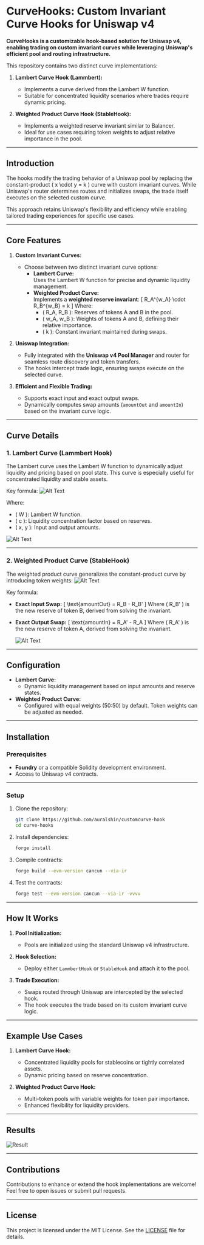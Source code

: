 # CurveHooks: Custom Invariant Curve Hooks for Uniswap v4

**CurveHooks is a customizable hook-based solution for Uniswap v4, enabling trading on custom invariant curves while leveraging Uniswap's efficient pool and routing infrastructure.**

This repository contains two distinct curve implementations:

1. **Lambert Curve Hook (Lammbert):**

   - Implements a curve derived from the Lambert W function.
   - Suitable for concentrated liquidity scenarios where trades require dynamic pricing.

2. **Weighted Product Curve Hook (StableHook):**
   - Implements a weighted reserve invariant similar to Balancer.
   - Ideal for use cases requiring token weights to adjust relative importance in the pool.

---

## Introduction

The hooks modify the trading behavior of a Uniswap pool by replacing the constant-product \( x \cdot y = k \) curve with custom invariant curves. While Uniswap's router determines routes and initializes swaps, the trade itself executes on the selected custom curve.

This approach retains Uniswap's flexibility and efficiency while enabling tailored trading experiences for specific use cases.

---

## Core Features

1. **Custom Invariant Curves:**

   - Choose between two distinct invariant curve options:
     - **Lambert Curve:**  
       Uses the Lambert W function for precise and dynamic liquidity management.
     - **Weighted Product Curve:**  
       Implements a **weighted reserve invariant**:
       \[
       R_A^{w_A} \cdot R_B^{w_B} = k
       \]
       Where:
       - \( R_A, R_B \): Reserves of tokens A and B in the pool.
       - \( w_A, w_B \): Weights of tokens A and B, defining their relative importance.
       - \( k \): Constant invariant maintained during swaps.

2. **Uniswap Integration:**

   - Fully integrated with the **Uniswap v4 Pool Manager** and router for seamless route discovery and token transfers.
   - The hooks intercept trade logic, ensuring swaps execute on the selected curve.

3. **Efficient and Flexible Trading:**
   - Supports exact input and exact output swaps.
   - Dynamically computes swap amounts (`amountOut` and `amountIn`) based on the invariant curve logic.

---

## Curve Details

### 1. Lambert Curve (Lammbert Hook)

The Lambert curve uses the Lambert W function to dynamically adjust liquidity and pricing based on pool state. This curve is especially useful for concentrated liquidity and stable assets.

Key formula:
![Alt Text](https://raw.githubusercontent.com/auralshin/customcurve-hook/main/images/SCR-20241117-gmvu.png)


Where:

- \( W \): Lambert W function.
- \( c \): Liquidity concentration factor based on reserves.
- \( x, y \): Input and output amounts.

![Alt Text](https://raw.githubusercontent.com/auralshin/customcurve-hook/main/images/lammbert.svg)



---

### 2. Weighted Product Curve (StableHook)

The weighted product curve generalizes the constant-product curve by introducing token weights:
![Alt Text](https://raw.githubusercontent.com/auralshin/customcurve-hook/main/images/SCR-20241117-gmsu.png)

Key formula:

- **Exact Input Swap:**
  \[
  \text{amountOut} = R_B - R_B'
  \]
  Where \( R_B' \) is the new reserve of token B, derived from solving the invariant.

- **Exact Output Swap:**
  \[
  \text{amountIn} = R_A' - R_A
  \]
  Where \( R_A' \) is the new reserve of token A, derived from solving the invariant.

  ![Alt Text](https://raw.githubusercontent.com/auralshin/customcurve-hook/main/images/weighted.svg)

---

## Configuration

- **Lambert Curve:**
  - Dynamic liquidity management based on input amounts and reserve states.
- **Weighted Product Curve:**
  - Configured with equal weights (50:50) by default. Token weights can be adjusted as needed.

---

## Installation

### Prerequisites

- **Foundry** or a compatible Solidity development environment.
- Access to Uniswap v4 contracts.

---

### Setup

1. Clone the repository:

   ```bash
   git clone https://github.com/auralshin/customcurve-hook
   cd curve-hooks
   ```

2. Install dependencies:

   ```bash
   forge install
   ```

3. Compile contracts:

   ```bash
   forge build --evm-version cancun --via-ir
   ```

4. Test the contracts:

   ```bash
   forge test --evm-version cancun --via-ir -vvvv
   ```

---

## How It Works

1. **Pool Initialization:**

   - Pools are initialized using the standard Uniswap v4 infrastructure.

2. **Hook Selection:**

   - Deploy either `LammbertHook` or `StableHook` and attach it to the pool.

3. **Trade Execution:**
   - Swaps routed through Uniswap are intercepted by the selected hook.
   - The hook executes the trade based on its custom invariant curve logic.

---

## Example Use Cases

1. **Lambert Curve Hook:**

   - Concentrated liquidity pools for stablecoins or tightly correlated assets.
   - Dynamic pricing based on reserve concentration.

2. **Weighted Product Curve Hook:**
   - Multi-token pools with variable weights for token pair importance.
   - Enhanced flexibility for liquidity providers.

---

## Results

![Result](https://raw.githubusercontent.com/auralshin/customcurve-hook/main/images/SCR-20241117-golt.png)



---

## Contributions

Contributions to enhance or extend the hook implementations are welcome! Feel free to open issues or submit pull requests.

---

## License

This project is licensed under the MIT License. See the [LICENSE](LICENSE) file for details.
